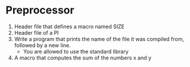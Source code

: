 # Preprocessor

1. Header file that defines a macro named SIZE
2. Header file of a PI
3. Write a program that prints the name of the file it was compiled from, followed by a new line.
   - You are allowed to use the standard library
4. A macro that computes the sum of the numbers x and y
